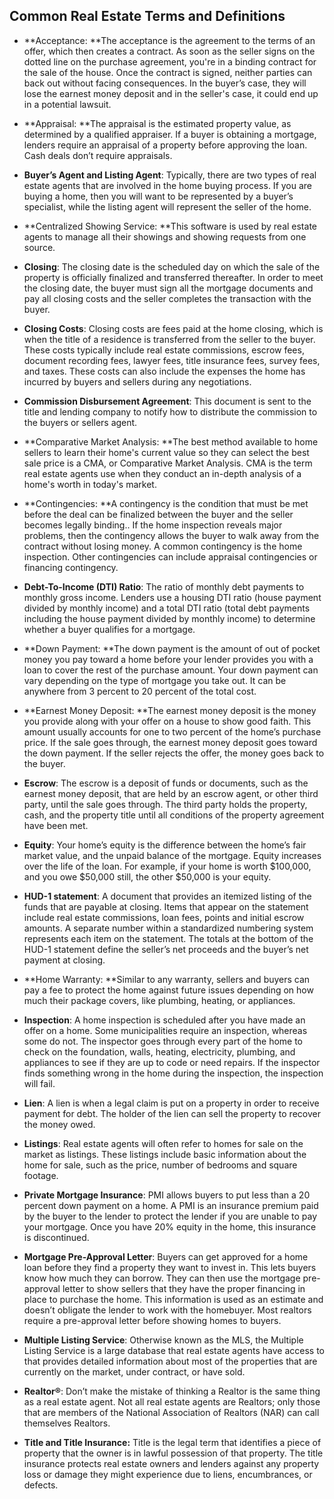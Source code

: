 ## Common Real Estate Terms and Definitions

* **Acceptance: **The acceptance is the agreement to the terms of an offer, which then creates a contract. As soon as the seller signs on the dotted line on the purchase agreement, you're in a binding contract for the sale of the house. Once the contract is signed, neither parties can back out without facing consequences. In the buyer’s case, they will lose the earnest money deposit and in the seller's case, it could end up in a potential lawsuit.

* **Appraisal: **The appraisal is the estimated property value, as determined by a qualified appraiser. If a buyer is obtaining a mortgage, lenders require an appraisal of a property before approving the loan. Cash deals don’t require appraisals.

* **Buyer’s Agent and Listing Agent**: Typically, there are two types of real estate agents that are involved in the home buying process. If you are buying a home, then you will want to be represented by a buyer’s specialist, while the listing agent will represent the seller of the home.

* **Centralized Showing Service: **This software is used by real estate agents to manage all their showings and showing requests from one source.

* **Closing**: The closing date is the scheduled day on which the sale of the property is officially finalized and transferred thereafter. In order to meet the closing date, the buyer must sign all the mortgage documents and pay all closing costs and the seller completes the transaction with the buyer.

* **Closing Costs**: Closing costs are fees paid at the home closing, which is when the title of a residence is transferred from the seller to the buyer. These costs typically include real estate commissions, escrow fees, document recording fees, lawyer fees, title insurance fees, survey fees, and taxes. These costs can also include the expenses the home has incurred by buyers and sellers during any negotiations.

* **Commission Disbursement Agreement**: This document is sent to the title and lending company to notify how to distribute the commission to the buyers or sellers agent.

* **Comparative Market Analysis: **The best method available to home sellers to learn their home's current value so they can select the best sale price is a CMA, or Comparative Market Analysis. CMA is the term real estate agents use when they conduct an in-depth analysis of a home's worth in today's market.

* **Contingencies: **A contingency is the condition that must be met before the deal can be finalized between the buyer and the seller becomes legally binding.. If the home inspection reveals major problems, then the contingency allows the buyer to walk away from the contract without losing money. A common contingency is the home inspection. Other contingencies can include appraisal contingencies or financing contingency.

* **Debt-To-Income \(DTI\) Ratio**: The ratio of monthly debt payments to monthly gross income. Lenders use a housing DTI ratio \(house payment divided by monthly income\) and a total DTI ratio \(total debt payments including the house payment divided by monthly income\) to determine whether a buyer qualifies for a mortgage.

* **Down Payment: **The down payment is the amount of out of pocket money you pay toward a home before your lender provides you with a loan to cover the rest of the purchase amount. Your down payment can vary depending on the type of mortgage you take out. It can be anywhere from 3 percent to 20 percent of the total cost.

* **Earnest Money Deposit: **The earnest money deposit is the money you provide along with your offer on a house to show good faith. This amount usually accounts for one to two percent of the home’s purchase price. If the sale goes through, the earnest money deposit goes toward the down payment. If the seller rejects the offer, the money goes back to the buyer.

* **Escrow**: The escrow is a deposit of funds or documents, such as the earnest money deposit, that are held by an escrow agent, or other third party, until the sale goes through. The third party holds the property, cash, and the property title until all conditions of the property agreement have been met.

* **Equity**: Your home’s equity is the difference between the home’s fair market value, and the unpaid balance of the mortgage. Equity increases over the life of the loan. For example, if your home is worth $100,000, and you owe $50,000 still, the other $50,000 is your equity.

* **HUD-1 statement**: A document that provides an itemized listing of the funds that are payable at closing. Items that appear on the statement include real estate commissions, loan fees, points and initial escrow amounts. A separate number within a standardized numbering system represents each item on the statement. The totals at the bottom of the HUD-1 statement define the seller’s net proceeds and the buyer’s net payment at closing.

* **Home Warranty: **Similar to any warranty, sellers and buyers can pay a fee to protect the home against future issues depending on how much their package covers, like plumbing, heating, or appliances.

* **Inspection**: A home inspection is scheduled after you have made an offer on a home. Some municipalities require an inspection, whereas some do not. The inspector goes through every part of the home to check on the foundation, walls, heating, electricity, plumbing, and appliances to see if they are up to code or need repairs. If the inspector finds something wrong in the home during the inspection, the inspection will fail.

* **Lien**: A lien is when a legal claim is put on a property in order to receive payment for debt. The holder of the lien can sell the property to recover the money owed.

* **Listings**: Real estate agents will often refer to homes for sale on the market as listings. These listings include basic information about the home for sale, such as the price, number of bedrooms and square footage.

* **Private Mortgage Insurance**: PMI allows buyers to put less than a 20 percent down payment on a home. A PMI is an insurance premium paid by the buyer to the lender to protect the lender if you are unable to pay your mortgage. Once you have 20% equity in the home, this insurance is discontinued.

* **Mortgage Pre-Approval Letter**: Buyers can get approved for a home loan before they find a property they want to invest in. This lets buyers know how much they can borrow. They can then use the mortgage pre-approval letter to show sellers that they have the proper financing in place to purchase the home. This information is used as an estimate and doesn’t obligate the lender to work with the homebuyer. Most realtors require a pre-approval letter before showing homes to buyers.

* **Multiple Listing Service**: Otherwise known as the MLS, the Multiple Listing Service is a large database that real estate agents have access to that provides detailed information about most of the properties that are currently on the market, under contract, or have sold.

* **Realtor®**: Don’t make the mistake of thinking a Realtor is the same thing as a real estate agent. Not all real estate agents are Realtors; only those that are members of the National Association of Realtors \(NAR\) can call themselves Realtors.

* **Title and Title Insurance:** Title is the legal term that identifies a piece of property that the owner is in lawful possession of that property. The title insurance protects real estate owners and lenders against any property loss or damage they might experience due to liens, encumbrances, or defects.



